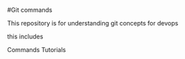 #Git commands

This repository is for understanding git concepts for devops


this includes

Commands
Tutorials

